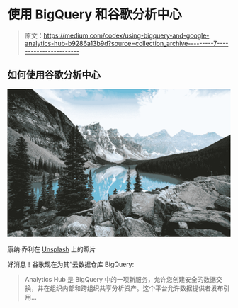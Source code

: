 # 使用 BigQuery 和谷歌分析中心

> 原文：<https://medium.com/codex/using-bigquery-and-google-analytics-hub-b9286a13b9d?source=collection_archive---------7----------------------->

## 如何使用谷歌分析中心

![](img/e2e04028ef919c0ff297c06faaa35bcc.png)

康纳·乔利在 [Unsplash](https://unsplash.com/s/photos/mountain-pine?utm_source=unsplash&utm_medium=referral&utm_content=creditCopyText) 上的照片

好消息！谷歌现在为其“云数据仓库 BigQuery:

> Analytics Hub 是 BigQuery 中的一项新服务，允许您创建安全的数据交换，并在组织内部和跨组织共享分析资产。这个平台允许数据提供者发布引用…